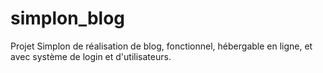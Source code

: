 # simplon_blog
Projet Simplon de réalisation de blog, fonctionnel, hébergable en ligne, et avec système de login et d'utilisateurs.
